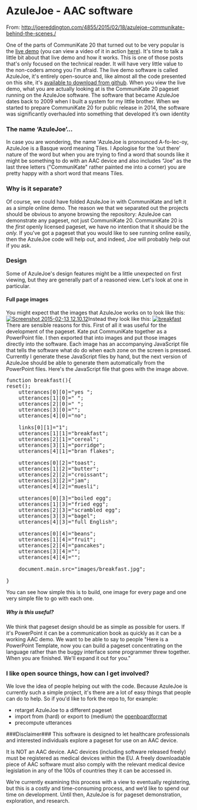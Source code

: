 
# AzuleJoe - AAC software

From: http://joereddington.com/4855/2015/02/18/azulejoe-communikate-behind-the-scenes./ 

One of the parts of CommuniKate 20 that turned out to be very popular is the [live demo](http://joereddington.com/azulejoe/communikatedemo/en/) (you can view a video of it in action [here](http://joereddington.com/4693/2015/01/19/using-azulejoe-and-communikate-20-online/ "Using AzuleJoe and CommuniKate 20 online")). It's time to talk a little bit about that live demo and how it works. This is one of those posts that's only focused on the technical reader. It will have very little value to the non-coders among you I'm afraid. The live demo software is called AzuleJoe, it's entirely open-source and, like almost all the code presented on this site, it's [available to download from github](https://github.com/joereddington/azulejoe). When you view the live demo, what you are actually looking at is the CommuniKate 20 pageset running on the AzuleJoe software. The software that became AzuleJoe dates back to 2009 when I built a system for my little brother. When we started to prepare CommuniKate 20 for public release in 2014, the software was significantly overhauled into something that developed it’s own identity
### The name ‘AzuleJoe’…

In case you are wondering, the name 'AzuleJoe is pronounced A-fo-lec-oy, AzuleJoe is a Basque word meaning Tiles. I Apologise for the ‘out there’ nature of the word but when you are trying to find a word that sounds like it might be something to do with an AAC device and also includes “Joe” as the last three letters ("CommuniKate" rather painted me into a corner) you are pretty happy with a short word that means Tiles.
### Why is it separate?

Of course, we could have folded AzuleJoe in with CommuniKate and left it as a simple online demo. The reason we that we separated out the projects should be obvious to anyone browsing the repository: AzuleJoe can demonstrate any pageset, not just CommuniKate 20\. CommuniKate 20 is the _first_ openly licensed pageset, we have no intention that it should be the _only._ If you've got a pageset that you would like to see running online easily, then the AzuleJoe code will help out, and indeed, _Joe_ will probably help out if you ask.  
### Design

Some of AzuleJoe's design features might be a little unexpected on first viewing, but they are generally part of a reasoned view. Let's look at one in particular.
#### **Full page images**

You might expect that the images that AzuleJoe works on to look like this: [![Screenshot 2015-02-13 12.10.12](http://joereddington.com/wp-content/uploads/2015/02/Screenshot-2015-02-13-12.10.12.png)](http://joereddington.com/wp-content/uploads/2015/02/Screenshot-2015-02-13-12.10.12.png)Instead they look like this: [![breakfast](http://joereddington.com/wp-content/uploads/2015/02/breakfast-300x225.jpg)](http://joereddington.com/wp-content/uploads/2015/02/breakfast.jpg)There are sensible reasons for this. First of all it was useful for the development of the pageset. Kate put CommuniKate together as a PowerPoint file. I then exported that into images and put those images directly into the software. Each image has an accompanying JavaScript file that tells the software what do do when each zone on the screen is pressed. Currently I generate these JavaScript files by hand, but the next version of AzuleJoe should be able to generate them automatically from the PowerPoint files. Here's the JavaScript file that goes with the image above.
<pre line="1" lang="JavaScript">function breakfast(){
reset();
    utterances[0][0]="yes ";
    utterances[1][0]=" ";
    utterances[2][0]=" ";
    utterances[3][0]="";
    utterances[4][0]="no";

    links[0][1]="1";
    utterances[1][1]="breakfast";
    utterances[2][1]="cereal";
    utterances[3][1]="porridge";
    utterances[4][1]="bran flakes";

    utterances[0][2]="toast";
    utterances[1][2]="butter";
    utterances[2][2]="croissant";
    utterances[3][2]="jam";
    utterances[4][2]="muesli";

    utterances[0][3]="boiled egg";
    utterances[1][3]="fried egg";
    utterances[2][3]="scrambled egg";
    utterances[3][3]="bagel";
    utterances[4][3]="full English";

    utterances[0][4]="beans";
    utterances[1][4]="fruit";
    utterances[2][4]="pancakes";
    utterances[3][4]="";
    utterances[4][4]="";

    document.main.src="images/breakfast.jpg";

}
</pre>

  You can see how simple this is to build, one image for every page and one very simple file to go with each one.  
##### **Why is this useful?**

We think that pageset design should be as simple as possible for users. If it's PowerPoint it can be a communication book as quickly as it can be a working AAC demo. We want to be able to say to people "Here is a PowerPoint Template, now you can build a pageset concentrating on the language rather than the buggy interface some programmer threw together. When you are finished. We'll expand it out for you."  
### I like open source things, how can I get involved?

We love the idea of people helping out with the code. Because AzuleJoe is currently such a simple project, it's there are a lot of easy things that people can do to help. So if you'd like to fork the repo to, for example:
*   retarget AzuleJoe to a different pageset
*   import from (hard) or export to (medium) the [openboardformat](http://www.openboardformat.org)
*   precompute utterances


###Disclaimer###
This software is designed to let healthcare professionals and interested individuals explore a pageset for use on an AAC device.  

It is NOT an AAC device. AAC devices (including software released freely) must be registered as medical devices within the EU.  A freely downloadable piece of AAC software must also comply with the relevant medical device legislation in any of the 100s of countries they it can be accessed in. 

We’re currently examining this process with a view to eventually registering, but this is a costly and time-consuming process, and we’d like to spend our time on development.  Until then, AzuleJoe is for pageset demonstration, exploration, and research. 
